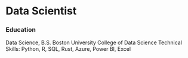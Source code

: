 # Data Scientist
### Education
Data Science, B.S. 
Boston University College of Data Science 
Technical Skills: Python, R, SQL, Rust, Azure, Power BI, Excel
